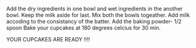 Add the dry ingredients in one bowl and wet ingredients in the another bowl. 
Keep the milk aside for last.
Mix both the bowls togeather.
Add milk accoding to the consistancy of the batter.
Add the baking powder- 1/2 spoon 
Bake your cupcakes at 180 degrees celcius for 30 min.

YOUR CUPCAKES ARE READY !!!!